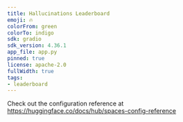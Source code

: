 ```yaml
---
title: Hallucinations Leaderboard
emoji: 🔥
colorFrom: green
colorTo: indigo
sdk: gradio
sdk_version: 4.36.1
app_file: app.py
pinned: true
license: apache-2.0
fullWidth: true
tags:
- leaderboard
---
```


Check out the configuration reference at https://huggingface.co/docs/hub/spaces-config-reference